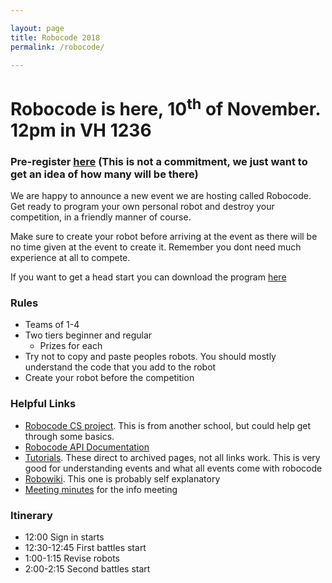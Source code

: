 ```yaml
---

layout: page
title: Robocode 2018
permalink: /robocode/

---
```


# Robocode is here, 10<sup>th</sup> of November. 12pm in VH 1236 

### Pre-register [here][prereg] (This is not a commitment, we just want to get an idea of how many will be there)

We are happy to announce a new event we are hosting called Robocode. Get ready to program your own personal robot and destroy your competition, in a friendly manner of course. 

Make sure to create your robot before arriving at the event as there will be no time given at the event to create it. Remember you dont need much experience at all to compete. 

If you want to get a head start you can download the program [here][robocode]

### Rules
- Teams of 1-4
- Two tiers beginner and regular
	- Prizes for each
- Try not to copy and paste peoples robots. You should mostly understand the code that you add to the robot
- Create your robot before the competition

### Helpful Links
- [Robocode CS project][RCP]. This is from another school, but could help get through some basics. 
- [Robocode API Documentation][api]
- [Tutorials][AT]. These direct to archived pages, not all links work. This is very good for understanding events and what all events come with robocode
- [Robowiki][RW]. This one is probably self explanatory
- [Meeting minutes][MM] for the info meeting

### Itinerary 
- 12:00 Sign in starts
- 12:30-12:45 First battles start
- 1:00-1:15 Revise robots
- 2:00-2:15 Second battles start


[robocode]: https://robocode.sourceforge.io/
[prereg]: https://docs.google.com/forms/d/e/1FAIpQLSchsn5GW4XCcQAdmWlcy_RlRr8HXViZeXF0hDagANh5dkHEhQ/viewform
[RCP]: http://mark.random-article.com/weber/java/robocode/
[api]: https://robocode.sourceforge.io/docs/robocode/
[RW]: http://robowiki.net/w/index.php?title=Main_Page
[AT]: http://www.eng.auburn.edu/~sealscd/AI/robocode/
[MM]: {{site.baseurl}}/2018/11/Robocode-Info 